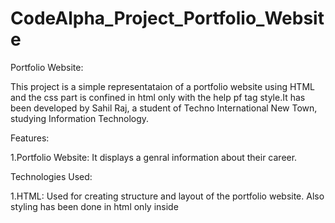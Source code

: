# CodeAlpha_Project_Portfolio_Website
Portfolio Website:

This project is a simple representataion of a portfolio website using HTML and the css part is confined in html only with the help pf tag style.It has been developed by Sahil Raj, a student of Techno International New Town, studying Information Technology.

Features:

1.Portfolio Website: It displays a genral information about their career.

Technologies Used:

1.HTML: Used for creating structure and layout of the portfolio website. Also styling has been done in html only inside <style> tag.

File Structure:

The project consists of the following files:

index.html: The main HTML file that contains the structure of the portfolio website and the styling of the website too.

Usage:

To use the portfolio website, follow these steps:
  1.Download or clone the project repository.
  
  2.Open the index.html file in a web browser.
  
  3.The page will display the portfolio website.
  
  4.There you can check some general information about my life till now.
  
  5.To visit my Linkedin or github account there is a button made for both so by clicking on the button you can visit my linkendin and github.

  Contact Information:

  If you have any questions or feedback regarding this project, you can reach out to Omkar Abhishek Jha via email at sahilrajs2001@gmail.com or         
  sahil.raj.aiml.2021@tint.edu.in.

Thank you for using the stopwatch and timer!
